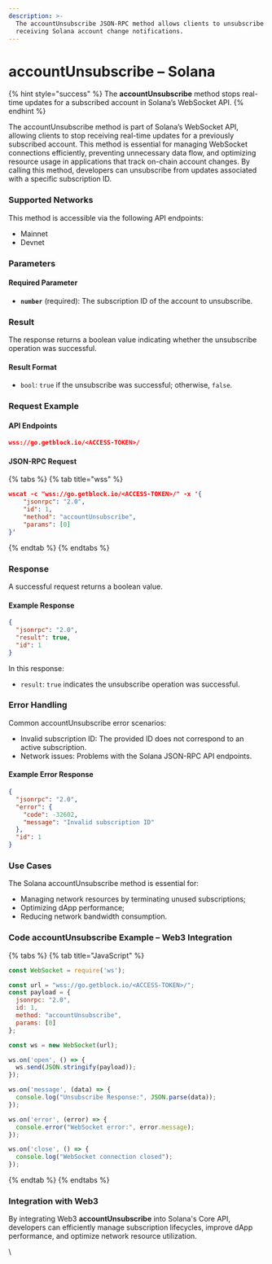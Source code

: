 ```yaml
---
description: >-
  The accountUnsubscribe JSON-RPC method allows clients to unsubscribe from
  receiving Solana account change notifications.
---
```


# accountUnsubscribe – Solana

{% hint style="success" %}
The **accountUnsubscribe** method stops real-time updates for a subscribed account in Solana’s WebSocket API.
{% endhint %}

The accountUnsubscribe method is part of Solana’s WebSocket API, allowing clients to stop receiving real-time updates for a previously subscribed account. This method is essential for managing WebSocket connections efficiently, preventing unnecessary data flow, and optimizing resource usage in applications that track on-chain account changes. By calling this method, developers can unsubscribe from updates associated with a specific subscription ID.

### Supported Networks

This method is accessible via the following API endpoints:

* Mainnet
* Devnet

### Parameters

#### Required Parameter

* **`number`** (required): The subscription ID of the account to unsubscribe.

### Result

The response returns a boolean value indicating whether the unsubscribe operation was successful.

#### Result Format

* `bool`: `true` if the unsubscribe was successful; otherwise, `false`.

### Request Example

#### API Endpoints

```json
wss://go.getblock.io/<ACCESS-TOKEN>/
```

#### JSON-RPC Request

{% tabs %}
{% tab title="wss" %}
```json
wscat -c "wss://go.getblock.io/<ACCESS-TOKEN>/" -x '{
    "jsonrpc": "2.0",
    "id": 1,
    "method": "accountUnsubscribe",
    "params": [0]
}'
```
{% endtab %}
{% endtabs %}

### Response

A successful request returns a boolean value.

#### Example Response

```json
{
  "jsonrpc": "2.0",
  "result": true,
  "id": 1
}
```

In this response:

* `result`: `true` indicates the unsubscribe operation was successful.

### Error Handling

Common accountUnsubscribe error scenarios:

* Invalid subscription ID: The provided ID does not correspond to an active subscription.
* Network issues: Problems with the Solana JSON-RPC API endpoints.

#### Example Error Response

```json
{
  "jsonrpc": "2.0",
  "error": {
    "code": -32602,
    "message": "Invalid subscription ID"
  },
  "id": 1
}
```

### Use Cases

The Solana accountUnsubscribe method is essential for:

* Managing network resources by terminating unused subscriptions;
* Optimizing dApp performance;
* Reducing network bandwidth consumption.

### Code accountUnsubscribe Example – Web3 Integration

{% tabs %}
{% tab title="JavaScript" %}
```javascript
const WebSocket = require('ws');

const url = "wss://go.getblock.io/<ACCESS-TOKEN>/";
const payload = {
  jsonrpc: "2.0",
  id: 1,
  method: "accountUnsubscribe",
  params: [0]
};

const ws = new WebSocket(url);

ws.on('open', () => {
  ws.send(JSON.stringify(payload));
});

ws.on('message', (data) => {
  console.log("Unsubscribe Response:", JSON.parse(data));
});

ws.on('error', (error) => {
  console.error("WebSocket error:", error.message);
});

ws.on('close', () => {
  console.log("WebSocket connection closed");
});
```
{% endtab %}
{% endtabs %}

### Integration with Web3

By integrating Web3 **accountUnsubscribe** into Solana's Core API, developers can efficiently manage subscription lifecycles, improve dApp performance, and optimize network resource utilization.

\
